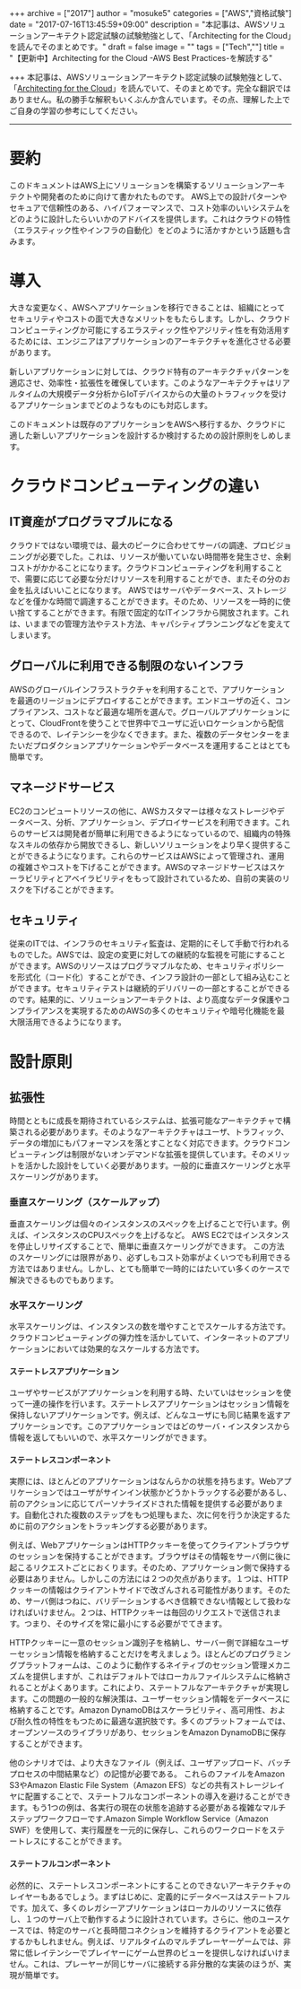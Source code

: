 +++
archive = ["2017"]
author = "mosuke5"
categories = ["AWS","資格試験"]
date = "2017-07-16T13:45:59+09:00"
description = "本記事は、AWSソリューションアーキテクト認定試験の試験勉強として、「Architecting for the Cloud」を読んでそのまとめです。"
draft = false
image = ""
tags = ["Tech",""]
title = "【更新中】Architecting for the Cloud -AWS Best Practices-を解読する"

+++
本記事は、AWSソリューションアーキテクト認定試験の試験勉強として、「[Architecting for the Cloud](https://d0.awsstatic.com/whitepapers/AWS_Cloud_Best_Practices.pdf)」を読んでいて、そのまとめです。完全な翻訳ではありません。私の勝手な解釈もいくぶんか含んでいます。その点、理解した上でご自身の学習の参考にしてください。

<!--more-->

---

# 要約
このドキュメントはAWS上にソリューションを構築するソリューションアーキテクトや開発者のために向けて書かれたものです。
AWS上での設計パターンやセキュアで信頼性のある、ハイパフォーマンスで、コスト効率のいいシステムをどのように設計したらいいかのアドバイスを提供します。これはクラウドの特性（エラスティック性やインフラの自動化）をどのように活かすかという話題も含みます。

# 導入
大きな変更なく、AWSへアプリケーションを移行できることは、組織にとってセキュリティやコストの面で大きなメリットをもたらします。しかし、クラウドコンピューティングか可能にするエラスティック性やアジリティ性を有効活用するためには、エンジニアはアプリケーションのアーキテクチャを進化させる必要があります。

新しいアプリケーションに対しては、クラウド特有のアーキテクチャパターンを適応させ、効率性・拡張性を確保しています。このようなアーキテクチャはリアルタイムの大規模データ分析からIoTデバイスからの大量のトラフィックを受けるアプリケーションまでどのようなものにも対応します。

このドキュメントは既存のアプリケーションをAWSへ移行するか、クラウドに適した新しいアプリケーションを設計するか検討するための設計原則をしめします。

# クラウドコンピューティングの違い
## IT資産がプログラマブルになる
クラウドではない環境では、最大のピークに合わせてサーバの調達、プロビジョニングが必要でした。これは、リソースが働いていない時間帯を発生させ、余剰コストがかかることになります。クラウドコンピューティングを利用することで、需要に応じて必要な分だけリソースを利用することができ、またその分のお金を払えばいいことになります。
AWSではサーバやデータベース、ストレージなどを僅かな時間で調達することができます。そのため、リソースを一時的に使い捨てすることができます。有限で固定的なITインフラから開放されます。これは、いままでの管理方法やテスト方法、キャパシティプランニングなどを変えてしまいます。

## グローバルに利用できる制限のないインフラ
AWSのグローバルインフラストラクチャを利用することで、アプリケーションを最適のリージョンにデプロイすることができます。エンドユーザの近く、コンプライアンス、コストなど最適な場所を選んで。グローバルアプリケーションにとって、CloudFrontを使うことで世界中でユーザに近いロケーションから配信できるので、レイテンシーを少なくできます。また、複数のデータセンターをまたいだプロダクションアプリケーションやデータベースを運用することはとても簡単です。

## マネージドサービス
EC2のコンピュートリソースの他に、AWSカスタマーは様々なストレージやデータベース、分析、アプリケーション、デプロイサービスを利用できます。これらのサービスは開発者が簡単に利用できるようになっているので、組織内の特殊なスキルの依存から開放できるし、新しいソリューションをより早く提供することができるようになります。これらのサービスはAWSによって管理され、運用の複雑さやコストを下げることができます。AWSのマネージドサービスはスケーラビリティとアベイラビリティをもって設計されているため、自前の実装のリスクを下げることができます。

## セキュリティ
従来のITでは、インフラのセキュリティ監査は、定期的にそして手動で行われるものでした。AWSでは、設定の変更に対しての継続的な監視を可能にすることができます。AWSのリソースはプログラマブルなため、セキュリティポリシーを形式化（コード化）することができ、インフラ設計の一部として組み込むことができます。セキュリティテストは継続的デリバリーの一部とすることができるのです。結果的に、ソリューションアーキテクトは、より高度なデータ保護やコンプライアンスを実現するためのAWSの多くのセキュリティや暗号化機能を最大限活用できるようになります。


# 設計原則
## 拡張性
時間とともに成長を期待されているシステムは、拡張可能なアーキテクチャで構築される必要があります。そのようなアーキテクチャはユーザ、トラフィック、データの増加にもパフォーマンスを落とすことなく対応できます。クラウドコンピューティングは制限がないオンデマンドな拡張を提供しています。そのメリットを活かした設計をしていく必要があります。一般的に垂直スケーリングと水平スケーリングがあります。

### 垂直スケーリング（スケールアップ）
垂直スケーリングは個々のインスタンスのスペックを上げることで行います。例えば、インスタンスのCPUスペックを上げるなど。
AWS EC2ではインスタンスを停止しリサイズすることで、簡単に垂直スケーリングができます。
この方法のスケーリングには限界があり、必ずしもコスト効率がよくいつでも利用できる方法ではありません。しかし、とても簡単で一時的にはたいてい多くのケースで解決できるものでもあります。

### 水平スケーリング
水平スケーリングは、インスタンスの数を増やすことでスケールする方法です。クラウドコンピューティングの弾力性を活かしていて、インターネットのアプリケーションにおいては効果的なスケールする方法です。

#### ステートレスアプリケーション
ユーザやサービスがアプリケーションを利用する時、たいていはセッションを使って一連の操作を行います。ステートレスアプリケーションはセッション情報を保持しないアプリケーションです。例えば、どんなユーザにも同じ結果を返すアプリケーションです。このアプリケーションではどのサーバ・インスタンスから情報を返してもいいので、水平スケーリングができます。

#### ステートレスコンポーネント
実際には、ほとんどのアプリケーションはなんらかの状態を持ちます。Webアプリケーションではユーザがサインイン状態かどうかトラックする必要があるし、前のアクションに応じてパーソナライズドされた情報を提供する必要があります。自動化された複数のステップをもつ処理もまた、次に何を行うか決定するために前のアクションをトラッキングする必要があります。

例えば、WebアプリケーションはHTTPクッキーを使ってクライアントブラウザのセッションを保持することができます。ブラウザはその情報をサーバ側に後に起こるリクエストごとにおくります。そのため、アプリケーション側で保持する必要はありません。しかしこの方法には２つの欠点があります。１つは、HTTPクッキーの情報はクライアントサイドで改ざんされる可能性があります。そのため、サーバ側はつねに、バリデーションするべき信頼できない情報として扱わなければいけません。２つは、HTTPクッキーは毎回のリクエストで送信されます。つまり、そのサイズを常に最小にする必要がでてきます。

HTTPクッキーに一意のセッション識別子を格納し、サーバー側で詳細なユーザーセッション情報を格納することだけを考えましょう。ほとんどのプログラミングプラットフォームは、このように動作するネイティブのセッション管理メカニズムを提供しますが、これはデフォルトではローカルファイルシステムに格納されることがよくあります。これにより、ステートフルなアーキテクチャが実現します。この問題の一般的な解決策は、ユーザーセッション情報をデータベースに格納することです。Amazon DynamoDBはスケーラビリティ、高可用性、および耐久性の特性をもつために最適な選択肢です。多くのプラットフォームでは、オープンソースのライブラリがあり、セッションをAmazon DynamoDBに保存することができます。

他のシナリオでは、より大きなファイル（例えば、ユーザアップロード、バッチプロセスの中間結果など）の記憶が必要である。 これらのファイルをAmazon S3やAmazon Elastic File System（Amazon EFS）などの共有ストレージレイヤに配置することで、ステートフルなコンポーネントの導入を避けることができます。もう1つの例は、各実行の現在の状態を追跡する必要がある複雑なマルチステップワークフローです.Amazon Simple Workflow Service（Amazon SWF）を使用して、実行履歴を一元的に保存し、これらのワークロードをステートレスにすることができます。

#### ステートフルコンポーネント
必然的に、ステートレスコンポーネントにすることのできないアーキテクチャのレイヤーもあるでしょう。まずはじめに、定義的にデータベースはステートフルです。加えて、多くのレガシーアプリケーションはローカルのリソースに依存し、１つのサーバ上で動作するように設計されています。さらに、他のユースケースでは、特定のサーバと長時間コネクションを維持するクライアントを必要とするかもしれません。例えば、リアルタイムのマルチプレーヤーゲームでは、非常に低レイテンシーでプレイヤーにゲーム世界のビューを提供しなければいけません。これは、プレーヤーが同じサーバに接続する非分散的な実装のほうが、実現が簡単です。